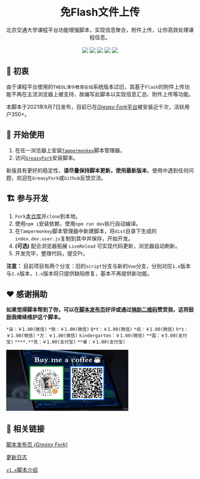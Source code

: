<center>
<h1>免Flash文件上传</h1>
<div align="center">
北京交通大学课程平台功能增强脚本，实现信息聚合，附件上传，让你高效处理课程信息。
</div>
</br>
<a href="https://github.com/ZiuChen/NO-FLASH-Upload"><img src="https://img.shields.io/badge/Github-black?logo=github"></img></a>
<a href="https://gitee.com/ziuc/NO-FLASH-Upload"><img src="https://img.shields.io/static/v1?label=Gitee&message=%E9%95%9C%E5%83%8F&color=c71d23&style=flat-square&logo=gitee&logoColor=c71d23"></img></a>
<img src="https://img.shields.io/static/v1?label=Node.js&message=v14.16&color=339933&style=flat-square&logo=node.js&logoColor=ffffff"></img>
<img src="https://img.shields.io/static/v1?label=Vue.js&message=v3.2&color=4FC08D&style=flat-square&logo=vue.js&logoColor=ffffff"></img>
<img src="https://img.shields.io/badge/%20License-MIT-yellow?style=flat-square&labelColor=black"></img>
</center>


## 🚀 初衷

由于课程平台使用的`THEOL清华教育在线`系统版本过旧，其基于`Flash`的附件上传功能不再在主流浏览器上被支持，故编写此脚本以实现信息汇总、附件上传等功能。

本脚本于2021年9月7日发布，目前已在[*Greasy Fork*平台](https://greasyfork.org/zh-CN/scripts/432056)被安装近千次，活跃用户350+。

## 🔰 开始使用

  1. 在任一浏览器上安装[`Tampermonkey`](https://www.tampermonkey.net/)脚本管理器。
  2. 访问[`GreasyFork`](https://greasyfork.org/zh-CN/scripts/432056)安装脚本。

  新版具有更好的稳定性，**请尽量保持脚本更新，使用最新版本**。使用中遇到任何问题，欢迎在`GreasyFork`或`Github`反馈交流。

## 🏗️ 参与开发

  1. `Fork`[本仓库](https://github.com/ZiuChen/NO-FLASH-Upload)并`clone`到本地。
  2. 使用`npm i`安装依赖，使用`npm run dev`执行自动编译。
  3.  在`Tampermonkey`脚本管理器中新建脚本，将`dist`目录下生成的`index.dev.user.js`复制到其中并保存，开始开发。
  4. **(可选)** 配合浏览器拓展 `LiveReload` 可实现代码更新，浏览器自动刷新。
  5.  开发完毕，整理代码，提交Pr。
  
  **注意：** 目前项目有两个分支：旧的`script`分支与新的`Vue`分支，分别对应`1.x`版本与`2.x`版本，`1.x`版本将只提供缺陷修复，基本不再提供新功能。
  
## ❤️ 感谢捐助

**如果觉得脚本帮到了你，可以在[脚本发布页](https://greasyfork.org/zh-CN/scripts/432056)好评或通过[捐助二维码](https://gitee.com/ziuc/utool-filebed/raw/master/Buy%20me%20a%20coffee.png)赞赏我，这将鼓励我继续维护这个脚本。**

`*柒：￥1.00(微信)`
`*秸：￥1.00(微信)`
`Q*t：￥1.00(微信)`
`*纸：￥1.00(微信)`
`h*z：￥1.00(微信)`
`*方：￥1.00(微信)`
`kindergarten：￥1.00(微信)`
`**国：￥5.00(支付宝)`
`****.**克：￥1.00(支付宝)`
`**睿：￥1.00(支付宝)`

<a href="https://gitee.com/ziuc/utool-filebed/raw/master/Buy%20me%20a%20coffee.png"><img alt="捐赠二维码" width="65%" src="https://raw.githubusercontent.com/ZiuChen/NO-FLASH-Upload/v2.x-Vue/doc/img/Buy%20me%20a%20coffee.png"></img></a>
## 📎 相关链接

[脚本发布页 *(Greasy Fork)*](https://greasyfork.org/zh-CN/scripts/432056)

[更新日志](doc/update_log.md)

[`v1.x`脚本介绍](doc/usage_old.md)